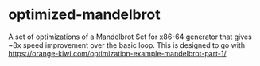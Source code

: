 # optimized-mandelbrot
A set of optimizations of a Mandelbrot Set for x86-64 generator that gives ~8x speed improvement over the basic loop. This is designed to go with https://orange-kiwi.com/optimization-example-mandelbrot-part-1/
